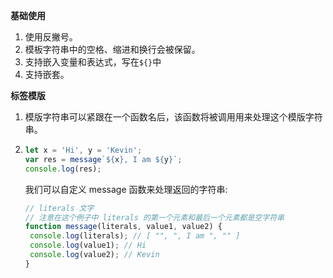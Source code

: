 **基础使用**

1. 使用反撇号。
2. 模板字符串中的空格、缩进和换行会被保留。
3. 支持嵌入变量和表达式，写在`${}`中
4. 支持嵌套。

**标签模版**

1. 模版字符串可以紧跟在一个函数名后，该函数将被调用用来处理这个模版字符串。

2. ```js
   let x = 'Hi', y = 'Kevin';
   var res = message`${x}, I am ${y}`;
   console.log(res);
   ```

   我们可以自定义 message 函数来处理返回的字符串:

   ```js
   // literals 文字
   // 注意在这个例子中 literals 的第一个元素和最后一个元素都是空字符串
   function message(literals, value1, value2) {
   	console.log(literals); // [ "", ", I am ", "" ]
   	console.log(value1); // Hi
   	console.log(value2); // Kevin
   }
   ```

